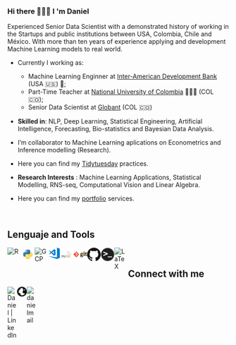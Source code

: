 ### Hi there 👨🏻‍💻 I 'm Daniel

Experienced Senior Data Scientist with a demonstrated history of working in the Startups and public institutions between USA, Colombia, Chile and México. With more than ten years of experience applying and development Machine Learning models to real world.

* Currently I working as:
  + Machine Learning Enginner at [Inter-American Development Bank](https://www.iadb.org/es/acerca-del-bid/financiamiento-del-bid/financiamiento-del-bid%2C6028.html) (USA 🇺🇸) 🤖;
  + Part-Time Teacher at [National University of Colombia](https://unal.edu.co/) 👨🏻‍🏫 (COL 🇨🇴);
  + Senior Data Scientist at [Globant](https://www.globant.com/) (COL 🇨🇴)

* __Skilled in__: NLP, Deep Learning, Statistical Engineering, Artificial Intelligence, Forecasting, Bio-statistics and Bayesian Data Analysis.

* I’m  collaborator to Machine Learning aplications on Econometrics and Inference modelling (Research).

* Here you can find my [Tidytuesday](https://github.com/carlosjimenez88M/Tidy-tuesday) practices.

* __Research Interests__ : Machine Learning Applications, Statistical Modelling, RNS-seq, Computational Vision and Linear Algebra.

* Here you can find my [portfolio](https://github.com/carlosjimenez88M/Portfolio/blob/gh-pages/index.md) services.


<br />

## Lenguaje and Tools

<img align="left" alt="R" width="31px" src="https://avatars0.githubusercontent.com/u/513560?s=200&v=4" />


<img align="left" alt="Python" width="31px" src="https://raw.githubusercontent.com/github/explore/80688e429a7d4ef2fca1e82350fe8e3517d3494d/topics/python/python.png" />


<img align="left" alt="GCP" width="31px" src="https://genuinocloud.com/wp-content/uploads/2019/09/mx-con-datos-de-genuinocloud-cloud-dns-de-gcp-logo-genuinocloud.com.jpg" />

<img align="left" alt="Visual Studio Code" width="26px" src="https://raw.githubusercontent.com/github/explore/80688e429a7d4ef2fca1e82350fe8e3517d3494d/topics/visual-studio-code/visual-studio-code.png" />

<img align="left" alt="MySQL" width="31px" src="https://raw.githubusercontent.com/github/explore/80688e429a7d4ef2fca1e82350fe8e3517d3494d/topics/mysql/mysql.png" />

<img align="left" alt="Git" width="31px" src="https://raw.githubusercontent.com/github/explore/80688e429a7d4ef2fca1e82350fe8e3517d3494d/topics/git/git.png" />

<img align="left" alt="GitHub" width="31px" src="https://raw.githubusercontent.com/github/explore/78df643247d429f6cc873026c0622819ad797942/topics/github/github.png" />



<img align="left" alt="Terminal" width="31px" src="https://raw.githubusercontent.com/github/explore/80688e429a7d4ef2fca1e82350fe8e3517d3494d/topics/terminal/terminal.png" />

<img align="left" alt="LaTeX" width="31px" src="https://upload.wikimedia.org/wikipedia/commons/thumb/9/92/LaTeX_logo.svg/1599px-LaTeX_logo.svg.png" />

<br />

## Connect with me

[<img align="left" alt="Daniel | LinkedIn" width="22px" src="https://cdn.jsdelivr.net/npm/simple-icons@v3/icons/linkedin.svg" />](https://www.linkedin.com/in/djimenezm/)




[<img align="left" alt="danielblog" width="22px" src="https://raw.githubusercontent.com/iconic/open-iconic/master/svg/globe.svg" />](www.danieljimenezm.com)

[<img align="left" alt="danielmail" width="22px" src="https://upload.wikimedia.org/wikipedia/commons/thumb/a/ab/Gmail_Icon.svg/1024px-Gmail_Icon.svg.png" />](danieljimenez88m@gmail.com)


